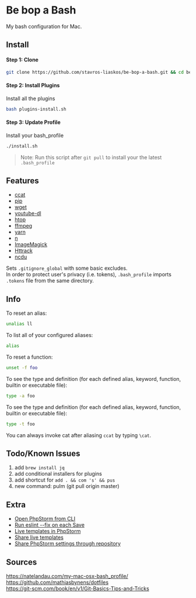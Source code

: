 # Be bop a Bash
My bash configuration for Mac.

## Install

#### Step 1: Clone
```bash
git clone https://github.com/stavros-liaskos/be-bop-a-bash.git && cd be-bop-a-bash
```

#### Step 2: Install Plugins
Install all the plugins
```bash
bash plugins-install.sh
```

#### Step 3: Update Profile
Install your bash_profile
```bash
./install.sh
```

> Note: Run this script after `git pull` to install your the latest `.bash_profile` 

## Features
* [ccat](https://github.com/jingweno/ccat)
* [pip](https://pypi.org/project/pip/)
* [wget](http://brewformulas.org/Wget)
* [youtube-dl](http://rg3.github.io/youtube-dl/)
* [htop](https://unix.stackexchange.com/questions/98253/how-do-i-install-htop-inside-mac-os-x)
* [ffmpeg](https://www.ffmpeg.org/)
* [yarn]()
* [n](https://github.com/tj/n)
* [ImageMagick](https://www.imagemagick.org/script/index.php)
* [Httrack](https://www.httrack.com/)
* [ncdu](https://dev.yorhel.nl/ncdu)

Sets `.gitignore_global` with some basic excludes.   
In order to protect user's privacy (i.e. tokens), `.bash_profile` imports `.tokens` file from the same directory. 


## Info
To reset an alias:
```bash
unalias ll
```
To list all of your configured aliases:
```bash
alias
```
To reset a function:
````bash
unset -f foo
````
To see the type and definition (for each defined alias, keyword, function, builtin or executable file):
```bash
type -a foo
```
To see the type and definition (for each defined alias, keyword, function, builtin or executable file):
```bash
type -t foo
```

You can always invoke cat after aliasing `ccat` by typing `\cat`.

## Todo/Known Issues
1. add `brew install jq`
1. add conditional installers for plugins
1. add shortcut for `add . && com 's' && pus`
1. new command: pulm (git pull origin master)

## Extra
- [Open PhpStorm from CLI](https://intellij-support.jetbrains.com/hc/en-us/community/posts/208396265-Can-I-open-a-directory-from-command-line-)  
- [Run eslint --fix on each Save](https://www.jetbrains.com/help/phpstorm/2019.3/configuring-keyboard-and-mouse-shortcuts.html?utm_campaign=PS&utm_medium=link&utm_source=product&utm_content=2019.3#add-keyboard-shortcut)   
- [Live templates in PhpStorm](https://www.jetbrains.com/help/phpstorm/template-variables.html)
- [Share live templates](https://www.jetbrains.com/help/phpstorm/sharing-live-templates.html)
- [Share PhpStorm settings through repository](https://www.jetbrains.com/help/phpstorm/sharing-your-ide-settings.html#settings-repository)


## Sources
https://natelandau.com/my-mac-osx-bash_profile/    
https://github.com/mathiasbynens/dotfiles    
https://git-scm.com/book/en/v1/Git-Basics-Tips-and-Tricks    
